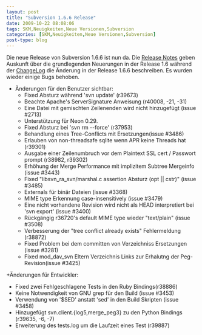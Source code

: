 ```yaml
---
layout: post
title: "Subversion 1.6.6 Release"
date: 2009-10-22 08:08:06
tags: SKM,Neuigkeiten,Neue Versionen,Subversion
categories: [SKM,Neuigkeiten,Neue Versionen,Subversion]
post-type: blog
---
```

Die neue Release von Subversion 1.6.6 ist nun da. Die [Release Notes]( http://subversion.tigris.org/svn_1.6_releasenotes.html) geben Auskunft über die 
grundlegenden Neuerungen in der Release 1.6 während der [ChangeLog](http://svn.collab.net/repos/svn/tags/1.6.6/CHANGES) die Änderung in der Release 1.6.6 beschreiben. 
Es wurden wieder einige Bugs behoben.


+ Änderungen für den Benutzer sichtbar:
  + Fixed Absturz während 'svn update' (r39673)
  + Beachte Apache's ServerSignature Anweisung (r40008, -21, -31)
  + Eine Datei mit gemischten Zeilenenden wird nicht hinzugefügt (issue #2713)
  + Unterstützung für Neon 0.29.
  + Fixed Absturz bei 'svn rm --force' (r37953)
  + Behandlung eines Tree-Conflicts mit Ersetzungen(issue #3486)
  + Erlauben von non-threadsafe sqlite wenn APR keine Threads hat (r39301)
  + Ausgabe einer Zeilenumbruch vor dem Plaintext SSL cert / Passwort prompt  (r38982, r39302)
  + Erhöhung der Merge Performance mit implizitem Subtree Mergeinfo (issue #3443)
  + Fixed "libsvn_ra_svn/marshal.c assertion Absturz (opt || cstr)" (issue #3485)
  + Externals für binär Dateien (issue #3368)
  + MIME type Erkennung case-insensitively (issue #3479)
  + Eine nicht vorhandene Revision wird nicht als HEAD interpretiert bei 'svn export' (issue #3400)
  + Rückgängig r36720's default MIME type wieder "text/plain" (issue #3508)
  + Verbesserung der "tree conflict already exists" Fehlermeldung  (r38872)
  + Fixed Problem bei dem committen von Verzeichniss Ersetzungen (issue #3281)
  + Fixed mod_dav_svn Eltern Verzeichnis Links zur Erhalutng der Peg-Revision(issue #3425)

+Änderungen für Entwickler:
  + Fixed zwei Fehlgeschlagene Tests in den Ruby Bindings(r38886)
  + Keine Notwendigkeit von GNU grep für den Build (issue #3453)
  + Verwendung von '$SED' anstatt  'sed' in den Build Skripten (issue #3458)
  + Hinzugefügt svn.client.{log5,merge_peg3} zu den Python Bindings (r39635, -6, -7)
  + Erweiterung des tests.log um die Laufzeit eines Test (r39887)
 
